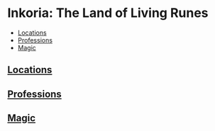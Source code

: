 # Inkoria: The Land of Living Runes

- [Locations](#locations)
- [Professions](#professions)
- [Magic](#magic)


## [Locations](locations.md)

## [Professions](professions.md)

## [Magic](magic.md)

